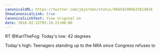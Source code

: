 ```yaml
---
canonicalURL: https://twitter.com/jmjordan/status/966542906633814016
ShowCanonicalLink: true
CanonicalLinkText: View original on
date: 2018-02-22T05:19:21+00:00
---
```

RT @KarlTheFog: Today's low: 42 degrees

Today's high: Teenagers standing up to the NRA since Congress refuses to